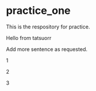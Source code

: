 # practice_one

This is the respository for practice.

Hello from tatsuorr

Add more sentence as requested.

1

2

3
